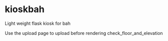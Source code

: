 # kioskbah
Light weight flask kiosk for bah


Use the upload page to upload before rendering check_floor_and_elevation
